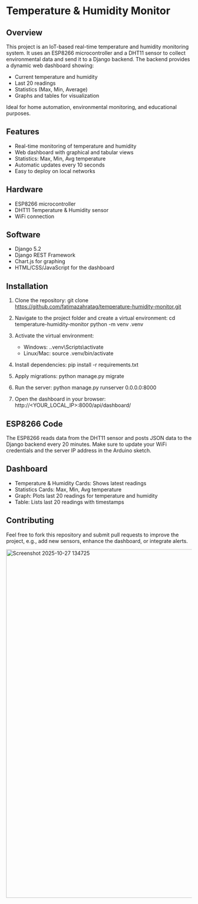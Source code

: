 Temperature & Humidity Monitor
==============================

Overview
--------
This project is an IoT-based real-time temperature and humidity monitoring system. 
It uses an ESP8266 microcontroller and a DHT11 sensor to collect environmental data and send it to a Django backend. 
The backend provides a dynamic web dashboard showing:

- Current temperature and humidity
- Last 20 readings
- Statistics (Max, Min, Average)
- Graphs and tables for visualization

Ideal for home automation, environmental monitoring, and educational purposes.

Features
--------
- Real-time monitoring of temperature and humidity
- Web dashboard with graphical and tabular views
- Statistics: Max, Min, Avg temperature
- Automatic updates every 10 seconds
- Easy to deploy on local networks

Hardware
--------
- ESP8266 microcontroller
- DHT11 Temperature & Humidity sensor
- WiFi connection

Software
--------
- Django 5.2
- Django REST Framework
- Chart.js for graphing
- HTML/CSS/JavaScript for the dashboard

Installation
------------
1. Clone the repository:
   git clone https://github.com/fatimazahratag/temperature-humidity-monitor.git

2. Navigate to the project folder and create a virtual environment:
   cd temperature-humidity-monitor
   python -m venv .venv

3. Activate the virtual environment:
   - Windows: .\.venv\Scripts\activate
   - Linux/Mac: source .venv/bin/activate

4. Install dependencies:
   pip install -r requirements.txt

5. Apply migrations:
   python manage.py migrate

6. Run the server:
   python manage.py runserver 0.0.0.0:8000

7. Open the dashboard in your browser:
   http://<YOUR_LOCAL_IP>:8000/api/dashboard/

ESP8266 Code
------------
The ESP8266 reads data from the DHT11 sensor and posts JSON data to the Django backend every 20 minutes. 
Make sure to update your WiFi credentials and the server IP address in the Arduino sketch.

Dashboard
---------
- Temperature & Humidity Cards: Shows latest readings
- Statistics Cards: Max, Min, Avg temperature
- Graph: Plots last 20 readings for temperature and humidity
- Table: Lists last 20 readings with timestamps

Contributing
------------
Feel free to fork this repository and submit pull requests to improve the project, e.g., add new sensors, enhance the dashboard, or integrate alerts.

<img width="1919" height="947" alt="Screenshot 2025-10-27 134725" src="https://github.com/user-attachments/assets/16558586-a157-471f-9c11-39f47290ece0" />


